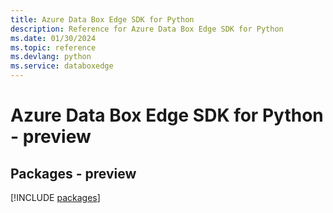 ```yaml
---
title: Azure Data Box Edge SDK for Python
description: Reference for Azure Data Box Edge SDK for Python
ms.date: 01/30/2024
ms.topic: reference
ms.devlang: python
ms.service: databoxedge
---
```

# Azure Data Box Edge SDK for Python - preview
## Packages - preview
[!INCLUDE [packages](data-box-edge-index.md)]